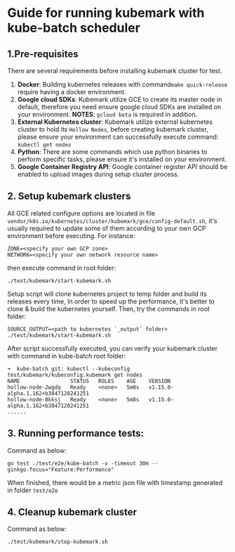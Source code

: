 # Guide for running kubemark with kube-batch scheduler

## 1.Pre-requisites
There are several requirements before installing kubemark cluster for test.
1. **Docker**: Building kubernetes releases with command``make quick-release`` require having a docker environment.
2. **Google cloud SDKs**: Kubemark utilize GCE to create its master node in default, therefore you need ensure
   google cloud SDKs are installed on your environment. **NOTES**: ``gcloud beta`` is required in addition.
3. **External Kubernetes cluster**: Kubemark utilize external kubernetes cluster to hold its ``Hollow Nodes``, before
   creating kubemark cluster, please ensure your environment can successfully execute command: ``kubectl get nodes``
4. **Python**: There are some commands which use python binaries to perform specific tasks, please ensure it's installed
   on your environment.
5. **Google Container Registry API**: Google container register API should be enabled to upload images during setup cluster
   process.

## 2. Setup kubemark clusters
All GCE related configure options are located in file 
``vendor/k8s.io/kubernetes/cluster/kubemark/gce/config-default.sh``, it's usually required to update some of them according
to your own GCP environment before executing. For instance:
```$xslt
ZONE=<specify your own GCP zone>
NETWORK=<specify your own network resource name>
```
then execute command in root folder:
```$xslt
./test/kubemark/start-kubemark.sh
```
Setup script will clone kubernetes project to temp folder and build its releases every time, 
In order to speed up the performance, it's better to clone & build the kubernetes yourself.
Then, try the commands in root folder:
```$xslt
SOURCE_OUTPUT=<path to kubernetes `_output` folder> ./test/kubemark/start-kubemark.sh
```

After script successfully executed, you can verify your kubemark cluster with command in kube-batch root folder:
```$xslt
➜  kube-batch git: kubectl --kubeconfig test/kubemark/kubeconfig.kubemark get nodes
NAME                STATUS   ROLES    AGE    VERSION
hollow-node-2wgdq   Ready    <none>   5m8s   v1.15.0-alpha.1.162+b3847120241251
hollow-node-8kksj   Ready    <none>   5m8s   v1.15.0-alpha.1.162+b3847120241251
......
```
## 3. Running performance tests:
Command as below:
```$xslt
go test ./test/e2e/kube-batch -v -timeout 30m --ginkgo.focus="Feature:Performance"
```
When finished, there would be a metric json file with timestamp generated in folder ```test/e2e```

## 4. Cleanup kubemark cluster
Command as below:
```$xslt
./test/kubemark/stop-kubemark.sh
```
